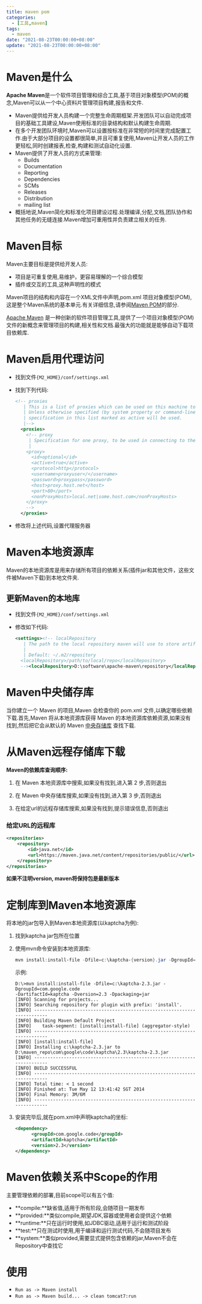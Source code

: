 ```yaml
---
title: maven pom
categories:  
  - [工具,maven]
tags:
  - maven
date: "2021-08-23T00:00:00+08:00"
update: "2021-08-23T00:00:00+08:00"
---
```


# Maven是什么

**Apache Maven**是一个软件项目管理和综合工具,基于项目对象模型(POM)的概念,Maven可以从一个中心资料片管理项目构建,报告和文件.

-   Maven提供给开发人员构建一个完整生命周期框架.开发团队可以自动完成项目的基础工具建设,Maven使用标准的目录结构和默认构建生命周期.
-   在多个开发团队环境时,Maven可以设置按标准在非常短的时间里完成配置工作.由于大部分项目的设置都很简单,并且可重复使用,Maven让开发人员的工作更轻松,同时创建报表,检查,构建和测试自动化设置.
-   Maven提供了开发人员的方式来管理:
    -   Builds
    -   Documentation
    -   Reporting
    -   Dependencies
    -   SCMs
    -   Releases
    -   Distribution
    -   mailing list
-   概括地说,Maven简化和标准化项目建设过程.处理编译,分配,文档,团队协作和其他任务的无缝连接.Maven增加可重用性并负责建立相关的任务.

# Maven目标

Maven主要目标是提供给开发人员:

-   项目是可重复使用,易维护，更容易理解的一个综合模型
-   插件或交互的工具,这种声明性的模式

Maven项目的结构和内容在一个XML文件中声明,pom.xml 项目对象模型(POM),这是整个Maven系统的基本单元.有关详细信息,请参阅[Maven POM](http://www.yiibai.com/maven/maven_pom.htmll)的部分.

[Apache Maven](http://maven.apache.org/) 是一种创新的软件项目管理工具,提供了一个项目对象模型(POM)文件的新概念来管理项目的构建,相关性和文档.最强大的功能就是能够自动下载项目依赖库.

# Maven启用代理访问

-   找到文件`{M2_HOME}/conf/settings.xml`

-   找到下列代码:

    ```xml
    <!-- proxies
       | This is a list of proxies which can be used on this machine to connect to the network.
       | Unless otherwise specified (by system property or command-line switch), the first proxy
       | specification in this list marked as active will be used.
       |-->
      <proxies>
        <!-- proxy
         | Specification for one proxy, to be used in connecting to the network.
         |
        <proxy>
          <id>optional</id>
          <active>true</active>
          <protocol>http</protocol>
          <username>proxyuser</</username>
          <password>proxypass</password>
          <host>proxy.host.net</host>
          <port>80</port>
          <nonProxyHosts>local.net|some.host.com</nonProxyHosts>
        </proxy>
        -->
      </proxies>
    ```

-   修改将上述代码,设置代理服务器

# Maven本地资源库

Maven的本地资源库是用来存储所有项目的依赖关系(插件jar和其他文件，这些文件被Maven下载)到本地文件夹.

## 更新Maven的本地库

-   找到文件``{M2_HOME}/conf/settings.xml``

-   修改如下代码:

    ```xml
    <settings><!-- localRepository
       | The path to the local repository maven will use to store artifacts.
       |
       | Default: ~/.m2/repository
      <localRepository>/path/to/local/repo</localRepository>
      --><localRepository>D:\software\apache-maven\repository</localRepository>
    ```

#  Maven中央储存库

当你建立一个 Maven 的项目,Maven 会检查你的 pom.xml 文件,以确定哪些依赖下载.首先,Maven 将从本地资源库获得 Maven 的本地资源库依赖资源,如果没有找到,然后把它会从默认的 Maven [中央存储库](https://repo.maven.apache.org/maven2/) 查找下载.

# 从Maven远程存储库下载

**Maven的依赖库查询顺序:**

1.  在 Maven 本地资源库中搜索,如果没有找到,进入第 2 步,否则退出
2.  在 Maven 中央存储库搜索,如果没有找到,进入第 3 步,否则退出

3.  在给定url的远程存储库搜索,如果没有找到,提示错误信息,否则退出

### 给定URL的远程库

```xml
<repositories>
	<repository>
	    <id>java.net</id>
	    <url>https://maven.java.net/content/repositories/public/</url>
	</repository>
</repositories>
```

**如果不注明version, maven将保持包是最新版本**

# 定制库到Maven本地资源库

将本地的jar包导入到Maven本地资源库(以kaptcha为例):

1.  找到kaptcha jar包所在位置

2.  使用mvn命令安装到本地资源库:

    ```powershell
    mvn install:install-file -Dfile=c:\kaptcha-{version}.jar -DgroupId=com.google.code -DartifactId=kaptcha -Dversion={version} -Dpackaging=jar
    ```

    示例:

    ```shell
    D:\>mvn install:install-file -Dfile=c:\kaptcha-2.3.jar -DgroupId=com.google.code 
    -DartifactId=kaptcha -Dversion=2.3 -Dpackaging=jar
    [INFO] Scanning for projects...
    [INFO] Searching repository for plugin with prefix: 'install'.
    [INFO] ------------------------------------------------------------------------
    [INFO] Building Maven Default Project
    [INFO]    task-segment: [install:install-file] (aggregator-style)
    [INFO] ------------------------------------------------------------------------
    [INFO] [install:install-file]
    [INFO] Installing c:\kaptcha-2.3.jar to 
    D:\maven_repo\com\google\code\kaptcha\2.3\kaptcha-2.3.jar
    [INFO] ------------------------------------------------------------------------
    [INFO] BUILD SUCCESSFUL
    [INFO] ------------------------------------------------------------------------
    [INFO] Total time: < 1 second
    [INFO] Finished at: Tue May 12 13:41:42 SGT 2014
    [INFO] Final Memory: 3M/6M
    [INFO] ------------------------------------------------------------------------
    ```

3.  安装完毕后,就在pom.xml中声明kaptcha的坐标:

    ```xml
    <dependency>
          <groupId>com.google.code</groupId>
          <artifactId>kaptcha</artifactId>
          <version>2.3</version>
    </dependency>
    ```

    

# Maven依赖关系中Scope的作用

主要管理依赖的部署,目前scope可以有五个值:

-   **compile:**缺省值,适用于所有阶段,会随项目一期发布
-   **provided:**类似compile,期望JDK,容器或使用者会提供这个依赖
-   **runtime:**只在运行时使用,如JDBC驱动,适用于运行和测试阶段
-   **test:**只在测试时使用,用于编译和运行测试代码,不会随项目发布
-   **system:**类似provided,需要显式提供包含依赖的jar,Maven不会在Repository中查找它

# 使用

- `Run as -> Maven install`
- `Run as -> Maven build... -> clean tomcat7:run`